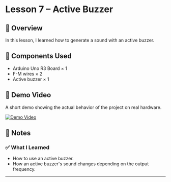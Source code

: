 # Lesson 7 – Active Buzzer

## 📘 Overview
In this lesson, I learned how to generate a sound with an active buzzer.

## 🔧 Components Used
- Arduino Uno R3 Board × 1
- F-M wires × 2
- Active buzzer × 1

## 🎥 Demo Video
A short demo showing the actual behavior of the project on real hardware.

[![Demo Video](https://img.youtube.com/vi/G8E1XucnKFs/0.jpg)](https://youtube.com/shorts/G8E1XucnKFs)

## 📝 Notes
### ✅ What I Learned
- How to use an active buzzer.
- How an active buzzer's sound changes depending on the output frequency.

---
